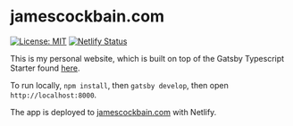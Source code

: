 # jamescockbain.com

[![License: MIT](https://img.shields.io/badge/License-MIT-yellow.svg)](https://opensource.org/licenses/MIT) [![Netlify Status](https://api.netlify.com/api/v1/badges/f802fb76-5cc9-43f4-a2d0-b0d98eac8153/deploy-status)](https://app.netlify.com/sites/happy-spence-5fa372/deploys)

This is my personal website, which is built on top of the Gatsby Typescript Starter found [here](https://www.gatsbyjs.org/starters/gperl27/Gatsby-Starter-Blog-Typescript/).

To run locally, `npm install`, then `gatsby develop`, then open `http://localhost:8000`.

The app is deployed to [jamescockbain.com](http://jamescockbain.com) with Netlify.
